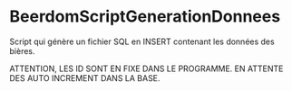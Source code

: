# BeerdomScriptGenerationDonnees

Script qui génère un fichier SQL en INSERT contenant les données des bières. 

ATTENTION, LES ID SONT EN FIXE DANS LE PROGRAMME. EN ATTENTE DES AUTO INCREMENT DANS LA BASE.
